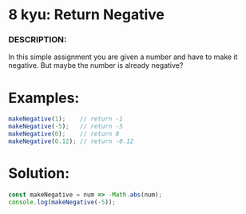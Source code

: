 # 8 kyu: Return Negative
### DESCRIPTION:
In this simple assignment you are given a number and have to make it negative. But maybe the number is already negative?
# Examples:
```javascript
makeNegative(1);    // return -1
makeNegative(-5);   // return -5
makeNegative(0);    // return 0
makeNegative(0.12); // return -0.12
```
# Solution:
```javascript
const makeNegative = num => -Math.abs(num);
console.log(makeNegative(-5));
```